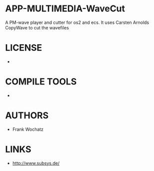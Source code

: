 APP-MULTIMEDIA-WaveCut
======================

A PM-wave player and cutter for os2 and ecs. It uses Carsten Arnolds CopyWave to cut the wavefiles


LICENSE
===============
* 

COMPILE TOOLS
===============
* 

AUTHORS
===============
* Frank Wochatz

LINKS
===============
* http://www.subsys.de/
